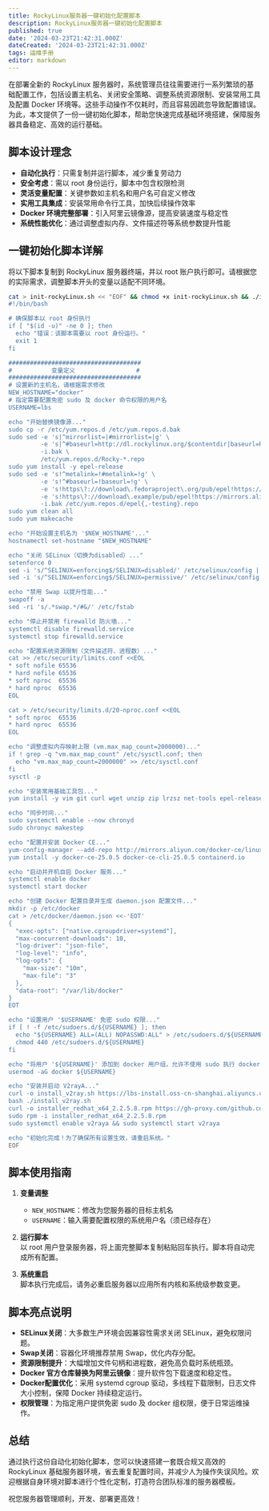 ```yaml
---
title: RockyLinux服务器一键初始化配置脚本
description: RockyLinux服务器一键初始化配置脚本
published: true
date: '2024-03-23T21:42:31.000Z'
dateCreated: '2024-03-23T21:42:31.000Z'
tags: 运维手册
editor: markdown
---
```


在部署全新的 RockyLinux 服务器时，系统管理员往往需要进行一系列繁琐的基础配置工作，包括设置主机名、关闭安全策略、调整系统资源限制、安装常用工具及配置 Docker 环境等。这些手动操作不仅耗时，而且容易因疏忽导致配置错误。为此，本文提供了一份一键初始化脚本，帮助您快速完成基础环境搭建，保障服务器具备稳定、高效的运行基础。

<!-- more -->

## 脚本设计理念

- **自动化执行**：只需复制并运行脚本，减少重复劳动力
- **安全考虑**：需以 root 身份运行，脚本中包含权限检测
- **灵活变量配置**：关键参数如主机名和用户名可自定义修改
- **实用工具集成**：安装常用命令行工具，加快后续操作效率
- **Docker 环境完整部署**：引入阿里云镜像源，提高安装速度与稳定性
- **系统性能优化**：通过调整虚拟内存、文件描述符等系统参数提升性能

## 一键初始化脚本详解

将以下脚本复制到 RockyLinux 服务器终端，并以 root 账户执行即可。请根据您的实际需求，调整脚本开头的变量以适配不同环境。

```bash
cat > init-rockyLinux.sh << "EOF" && chmod +x init-rockyLinux.sh && ./init-rockyLinux.sh
#!/bin/bash

# 确保脚本以 root 身份执行
if [ "$(id -u)" -ne 0 ]; then
  echo "错误：该脚本需要以 root 身份运行。"
  exit 1
fi

#####################################
#           变量定义                 #
#####################################
# 设置新的主机名，请根据需求修改
NEW_HOSTNAME="docker"
# 指定需要配置免密 sudo 及 docker 命令权限的用户名
USERNAME=lbs

echo "开始替换镜像源..."
sudo cp -r /etc/yum.repos.d /etc/yum.repos.d.bak
sudo sed -e 's|^mirrorlist=|#mirrorlist=|g' \
         -e 's|^#baseurl=http://dl.rockylinux.org/$contentdir|baseurl=https://mirrors.aliyun.com/rockylinux|g' \
         -i.bak \
         /etc/yum.repos.d/Rocky-*.repo
sudo yum install -y epel-release
sudo sed -e 's!^metalink=!#metalink=!g' \
         -e 's!^#baseurl=!baseurl=!g' \
         -e 's!https\?://download\.fedoraproject\.org/pub/epel!https://mirrors.aliyun.com/epel!g' \
         -e 's!https\?://download\.example/pub/epel!https://mirrors.aliyun.com/epel!g' \
         -i.bak /etc/yum.repos.d/epel{,-testing}.repo
sudo yum clean all
sudo yum makecache

echo "开始设置主机名为 '$NEW_HOSTNAME'..."
hostnamectl set-hostname "$NEW_HOSTNAME"

echo "关闭 SELinux（切换为disabled）..."
setenforce 0
sed -i 's/^SELINUX=enforcing$/SELINUX=disabled/' /etc/selinux/config || \
sed -i 's/^SELINUX=enforcing$/SELINUX=permissive/' /etc/selinux/config

echo "禁用 Swap 以提升性能..."
swapoff -a
sed -ri 's/.*swap.*/#&/' /etc/fstab

echo "停止并禁用 firewalld 防火墙..."
systemctl disable firewalld.service
systemctl stop firewalld.service

echo "配置系统资源限制（文件描述符、进程数）..."
cat >> /etc/security/limits.conf <<EOL
* soft nofile 65536
* hard nofile 65536
* soft nproc  65536
* hard nproc  65536
EOL

cat > /etc/security/limits.d/20-nproc.conf <<EOL
* soft nproc  65536
* hard nproc  65536
EOL

echo "调整虚拟内存映射上限 (vm.max_map_count=2000000)..."
if ! grep -q "vm.max_map_count" /etc/sysctl.conf; then
  echo "vm.max_map_count=2000000" >> /etc/sysctl.conf
fi
sysctl -p

echo "安装常用基础工具包..."
yum install -y vim git curl wget unzip zip lrzsz net-tools epel-release tree gcc automake autoconf libtool make openssl yum-utils device-mapper-persistent-data lvm2 chrony htop netcat

echo "同步时间..."
sudo systemctl enable --now chronyd
sudo chronyc makestep

echo "配置并安装 Docker CE..."
yum-config-manager --add-repo http://mirrors.aliyun.com/docker-ce/linux/centos/docker-ce.repo
yum install -y docker-ce-25.0.5 docker-ce-cli-25.0.5 containerd.io

echo "启动并开机自启 Docker 服务..."
systemctl enable docker
systemctl start docker

echo "创建 Docker 配置目录并生成 daemon.json 配置文件..."
mkdir -p /etc/docker
cat > /etc/docker/daemon.json <<-'EOT'
{
  "exec-opts": ["native.cgroupdriver=systemd"],
  "max-concurrent-downloads": 10,
  "log-driver": "json-file",
  "log-level": "info",
  "log-opts": {
    "max-size": "10m",
    "max-file": "3"
  },
  "data-root": "/var/lib/docker"
}
EOT

echo "设置用户 '$USERNAME' 免密 sudo 权限..."
if [ ! -f /etc/sudoers.d/${USERNAME} ]; then
  echo "${USERNAME} ALL=(ALL) NOPASSWD:ALL" > /etc/sudoers.d/${USERNAME}
  chmod 440 /etc/sudoers.d/${USERNAME}
fi

echo "将用户 '${USERNAME}' 添加到 docker 用户组，允许不使用 sudo 执行 docker 命令..."
usermod -aG docker ${USERNAME}

echo "安装并启动 V2rayA..."
curl -o install_v2ray.sh https://lbs-install.oss-cn-shanghai.aliyuncs.com/v2raya/install_v2ray.sh
bash ./install_v2ray.sh
curl -o installer_redhat_x64_2.2.5.8.rpm https://gh-proxy.com/github.com/v2rayA/v2rayA/releases/download/v2.2.5.8/installer_redhat_x64_2.2.5.8.rpm
sudo rpm -i installer_redhat_x64_2.2.5.8.rpm
sudo systemctl enable v2raya && sudo systemctl start v2raya

echo "初始化完成！为了确保所有设置生效，请重启系统。"
EOF
```

## 脚本使用指南

1. **变量调整**
    * `NEW_HOSTNAME`：修改为您服务器的目标主机名
    * `USERNAME`：输入需要配置权限的系统用户名（须已经存在）

2. **运行脚本**  
   以 root 用户登录服务器，将上面完整脚本复制粘贴回车执行。脚本将自动完成所有配置。

3. **系统重启**  
   脚本执行完成后，请务必重启服务器以应用所有内核和系统级参数变更。

## 脚本亮点说明

- **SELinux关闭**：大多数生产环境会因兼容性需求关闭 SELinux，避免权限问题。
- **Swap关闭**：容器化环境推荐禁用 Swap，优化内存分配。
- **资源限制提升**：大幅增加文件句柄和进程数，避免高负载时系统瓶颈。
- **Docker 官方仓库替换为阿里云镜像**：提升软件包下载速度和稳定性。
- **Docker配置优化**：采用 systemd cgroup 驱动，多线程下载限制，日志文件大小控制，保障 Docker 持续稳定运行。
- **权限管理**：为指定用户提供免密 sudo 及 docker 组权限，便于日常运维操作。

## 总结

通过执行这份自动化初始化脚本，您可以快速搭建一套既合规又高效的 RockyLinux 基础服务器环境，省去重复配置时间，并减少人为操作失误风险。欢迎根据自身环境对脚本进行个性化定制，打造符合团队标准的服务器模板。

祝您服务器管理顺利，开发、部署更高效！
